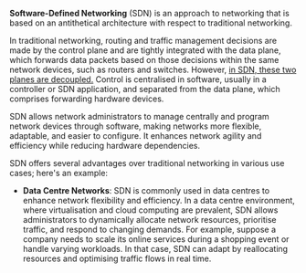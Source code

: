 **Software-Defined Networking** (SDN) is an approach to networking that is based on an antithetical architecture with respect to traditional networking. 

In traditional networking, routing and traffic management decisions are made by the control plane and are tightly integrated with the data plane, which forwards data packets based on those decisions within the same network devices, such as routers and switches. However, <u>in SDN, these two planes are decoupled.</u> Control is centralised in software, usually in a controller or SDN application, and separated from the data plane, which comprises forwarding hardware devices.

SDN allows network administrators to manage centrally and program network devices through software, making networks more flexible, adaptable, and easier to configure. It enhances network agility and efficiency while reducing hardware dependencies.

SDN offers several advantages over traditional networking in various use cases; here's an example:

- **Data Centre Networks**: SDN is commonly used in data centres to enhance network flexibility and efficiency. In a data centre environment, where virtualisation and cloud computing are prevalent, SDN allows administrators to dynamically allocate network resources, prioritise traffic, and respond to changing demands. For example, suppose a company needs to scale its online services during a shopping event or handle varying workloads. In that case, SDN can adapt by reallocating resources and optimising traffic flows in real time. 

